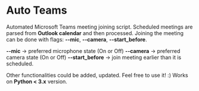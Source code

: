 # **Auto Teams**
Automated Microsoft Teams meeting joining script. Scheduled meetings are parsed from **Outlook calendar** and then processed. Joining the meeting can be done with flags: **--mic**, **--camera**, **--start_before**.

**--mic** -> preferred microphone state (On or Off)
**--camera** -> preferred camera state (On or Off)
**--start_before** -> join meeting earlier than it is scheduled.

Other functionalities could be added, updated. Feel free to use it! :)
Works on **Python < 3.x** version.
